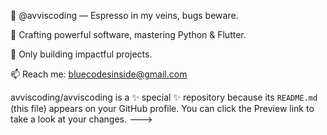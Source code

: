 👋 @avviscoding — Espresso in my veins, bugs beware.

👀 Crafting powerful software, mastering Python & Flutter.

💞️ Only building impactful projects.

📫 Reach me: bluecodesinside@gmail.com


avviscoding/avviscoding is a ✨ special ✨ repository because its `README.md` (this file) appears on your GitHub profile.
You can click the Preview link to take a look at your changes.
--->

